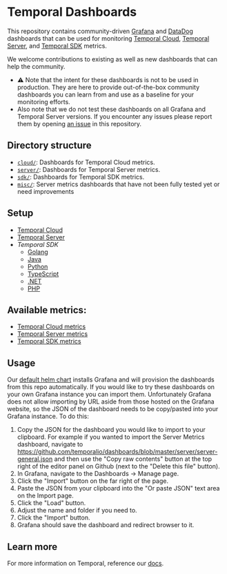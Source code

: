 # Temporal Dashboards

This repository contains community-driven [Grafana](https://grafana.com/docs/grafana/latest/dashboards/) and [DataDog](https://docs.datadoghq.com/dashboards/) dashboards that can be used for monitoring 
[Temporal Cloud](https://temporal.io/cloud), [Temporal Server](https://github.com/temporalio/temporal), and [Temporal SDK](https://docs.temporal.io/develop) metrics. 


We welcome contributions to existing as well as new dashboards that can help the community.

- ⚠️ Note that the intent for these dashboards is not to be used in production. They are here to provide out-of-the-box community dashboards you can learn from and use as a baseline for your monitoring efforts.
- Also note that we do not test these dashboards on all Grafana and Temporal Server versions. If you encounter any issues please report them by opening [an issue](https://github.com/temporalio/dashboards/issues/new) in this repository.

## Directory structure

* [`cloud/`](cloud): Dashboards for Temporal Cloud metrics.
* [`server/`](server): Dashboards for Temporal Server metrics.
* [`sdk/`](sdk): Dashboards for Temporal SDK metrics.
* [`misc/`](misc): Server metrics dashboards that have not been fully tested yet or need improvements

## Setup
* [Temporal Cloud](https://docs.temporal.io/cloud/metrics/)
* [Temporal Server](https://docs.temporal.io/self-hosted-guide/monitoring)
* _Temporal SDK_
    * [Golang](https://docs.temporal.io/develop/go/observability)
    * [Java](https://docs.temporal.io/develop/java/observability)
    * [Python](https://docs.temporal.io/develop/python/observability)
    * [TypeScript](https://docs.temporal.io/develop/typescript/observability)
    * [.NET](https://docs.temporal.io/develop/dotnet/observability)
    * [PHP](https://docs.temporal.io/develop/php/observability)

## Available metrics:
* [Temporal Cloud metrics](https://docs.temporal.io/production-deployment/cloud/metrics/reference)
* [Temporal Server metrics](https://docs.temporal.io/references/cluster-metrics)
* [Temporal SDK metrics](https://docs.temporal.io/references/sdk-metrics)

## Usage

Our [default helm chart](https://github.com/temporalio/helm-charts) installs Grafana and will provision the dashboards from this repo automatically. If you would like to try these dashboards on your own Grafana instance you can import them. Unfortunately Grafana does not allow importing by URL aside from those hosted on the Grafana website, so the JSON of the dashboard needs to be copy/pasted into your Grafana instance. To do this:

1. Copy the JSON for the dashboard you would like to import to your clipboard. For example if you wanted to import the Server Metrics dashboard, navigate to https://github.com/temporalio/dashboards/blob/master/server/server-general.json and then use the "Copy raw contents" button at the top right of the editor panel on Github (next to the "Delete this file" button).
1. In Grafana, navigate to the Dashboards -> Manage page.
1. Click the "Import" button on the far right of the page.
1. Paste the JSON from your clipboard into the "Or paste JSON" text area on the Import page.
1. Click the "Load" button.
1. Adjust the name and folder if you need to.
1. Click the "Import" button.
1. Grafana should save the dashboard and redirect browser to it.

## Learn more

For more information on Temporal, reference our [docs](https://docs.temporal.io/).
